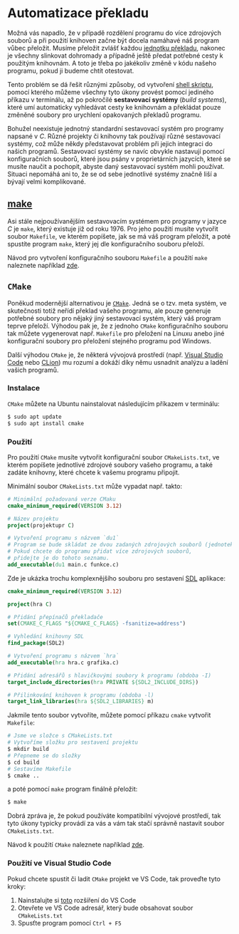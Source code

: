 # Automatizace překladu
Možná vás napadlo, že v případě rozdělení programu do více zdrojových souborů a při použití knihoven
začne být docela namáhavé náš program vůbec přeložit. Musíme přeložit zvlášť každou
[jednotku překladu](modularizace/linker.md#překlad-programu), nakonec je všechny slinkovat dohromady
a případně ještě předat potřebné cesty k použitým knihovnám. A toto je třeba po jakékoliv změně v
kódu našeho programu, pokud ji budeme chtít otestovat.

Tento problém se dá řešit různými způsoby, od vytvoření [shell skriptu](https://en.wikipedia.org/wiki/Shell_script),
pomocí kterého můžeme všechny tyto úkony provést pomocí jediného příkazu v terminálu, až po pokročilé
**sestavovací systémy** (*build systems*), které umí automaticky vyhledávat cesty ke knihovnám a
překládat pouze změněné soubory pro urychlení opakovaných překladů programu.

Bohužel neexistuje jednotný standardní sestavovací systém pro programy napsané v *C*. Různé projekty
či knihovny tak používají různé sestavovací systémy, což může někdy představovat problém při jejich
integraci do našich programů. Sestavovací systémy se navíc obvykle nastavují pomocí konfiguračních
souborů, které jsou psány v proprietárních jazycích, které se musíte naučit a pochopit, abyste daný
sestavovací systém mohli používat. Situaci nepomáhá ani to, že se od sebe jednotlivé systémy značně
liší a bývají velmi komplikované. 

## [make](https://en.wikipedia.org/wiki/Make_(software))
Asi stále nejpoužívanějším sestavovacím systémem pro programy v jazyce *C* je `make`, který existuje již od roku 1976.
Pro jeho použití musíte vytvořit soubor `Makefile`, ve kterém popíšete, jak se má váš program přeložit, a poté
spustíte program `make`, který jej dle konfiguračního souboru přeloží.
  
Návod pro vytvoření konfiguračního souboru `Makefile` a použití `make` naleznete například
[zde](https://www.itnetwork.cz/cecko/linux/tutorial-c-linux-makefile).

## `CMake`
Poněkud modernější alternativou je [`CMake`](https://cmake.org/). Jedná se o tzv. meta systém, ve
skutečnosti totiž neřídí překlad vašeho programu, ale pouze generuje potřebné soubory pro nějaký
jiný sestavovací systém, který váš program teprve přeloží. Výhodou pak je, že z jednoho `CMake`
konfiguračního souboru tak můžete vygenerovat např. `Makefile` pro přeložení na Linuxu anebo jiné
konfigurační soubory pro přeložení stejného programu pod Windows.

Další výhodou `CMake` je, že některá vývojová prostředí (např.
[Visual Studio Code](../prostredi/editor/vscode.md) nebo [CLion](../prostredi/editor/clion.md))
mu rozumí a dokáží díky němu usnadnit analýzu a ladění vašich programů.

### Instalace
`CMake` můžete na Ubuntu nainstalovat následujícím příkazem v terminálu:
```bash
$ sudo apt update
$ sudo apt install cmake
```

### Použití

Pro použití `CMake` musíte vytvořit konfigurační soubor `CMakeLists.txt`, ve kterém popíšete jednotlivé
zdrojové soubory vašeho programu, a také zadáte knihovny, které chcete k vašemu programu připojit.

Minimální soubor `CMakeLists.txt` může vypadat např. takto:
```cmake
# Minimální požadovaná verze CMaku
cmake_minimum_required(VERSION 3.12)

# Název projektu
project(projektupr C)

# Vytvoření programu s názvem `du1`
# Program se bude skládat ze dvou zadaných zdrojových souborů (jednotek překladu).
# Pokud chcete do programu přidat více zdrojových souborů,
# přidejte je do tohoto seznamu.
add_executable(du1 main.c funkce.c)
```

Zde je ukázka trochu komplexnějšího souboru pro sestavení [SDL](aplikovane_ulohy/sdl.md#nastavení-sdl-pomocí-cmake) aplikace:

```cmake
cmake_minimum_required(VERSION 3.12)

project(hra C)

# Přidání přepínačů překladače
set(CMAKE_C_FLAGS "${CMAKE_C_FLAGS} -fsanitize=address")

# Vyhledání knihovny SDL
find_package(SDL2)

# Vytvoření programu s názvem `hra`
add_executable(hra hra.c grafika.c)

# Přidání adresářů s hlavičkovými soubory k programu (obdoba -I)
target_include_directories(hra PRIVATE ${SDL2_INCLUDE_DIRS})

# Přilinkování knihoven k programu (obdoba -l)
target_link_libraries(hra ${SDL2_LIBRARIES} m)
```

Jakmile tento soubor vytvoříte, můžete pomocí příkazu `cmake` vytvořit `Makefile`:
```bash
# Jsme ve složce s CMakeLists.txt
# Vytvoříme složku pro sestavení projektu
$ mkdir build
# Přepneme se do složky
$ cd build
# Sestavíme Makefile
$ cmake ..
```
a poté pomocí `make` program finálně přeložit:
```bash
$ make
```

Dobrá zpráva je, že pokud používáte kompatibilní vývojové prostředí, tak tyto úkony typicky provádí
za vás a vám tak stačí správně nastavit soubor `CMakeLists.txt`.

Návod k použití `CMake` naleznete například [zde](https://cmake.org/cmake/help/latest/guide/tutorial/index.html).

### Použití ve Visual Studio Code
Pokud chcete spustit či ladit `CMake` projekt ve VS Code, tak proveďte tyto kroky:
1) Nainstalujte si [toto](https://marketplace.visualstudio.com/items?itemName=ms-vscode.cmake-tools) rozšíření do VS Code
2) Otevřete ve VS Code adresář, který bude obsahovat soubor `CMakeLists.txt`
3) Spusťte program pomocí `Ctrl + F5`
